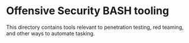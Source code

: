 # Offensive Security BASH tooling

This directory contains tools relevant to penetration testing, red teaming, and other ways to automate tasking.

